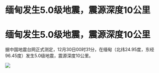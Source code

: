 # 缅甸发生5.0级地震，震源深度10公里

# 缅甸发生5.0级地震，震源深度10公里

据中国地震台网正式测定，12月30日00时31分，在缅甸（北纬24.95度，东经96.45度）发生5.0级地震，震源深度10公里。

![](https://inews.gtimg.com/om_bt/Ol_P8F5CeCRhPDLQpm_ljrDouAbmQOBIGi0wi2UN2UuVAAA/1000)

